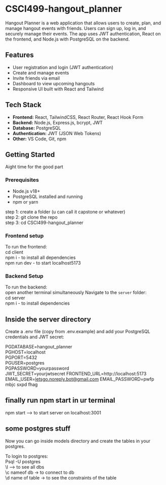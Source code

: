 # CSCI499-hangout_planner
Hangout Planner is a web application that allows users to create, plan, and manage hangout events with friends. Users can sign up, log in, and securely manage their events. The app uses JWT authentication, React on the frontend, and Node.js with PostgreSQL on the backend.
## Features
- User registration and login (JWT authentication)
- Create and manage events
- Invite friends via email
- Dashboard to view upcoming hangouts
- Responsive UI built with React and Tailwind
## Tech Stack
- **Frontend:** React, TailwindCSS, React Router, React Hook Form
- **Backend:** Node.js, Express.js, bcrypt, JWT
- **Database:** PostgreSQL
- **Authentication:** JWT (JSON Web Tokens)
- **Other:** VS Code, Git, npm
## Getting Started
Aight time for the good part 

### Prerequisites
- Node.js v18+ 
- PostgreSQL installed and running
- npm or yarn

step 1: create a folder (u can call it capstone or whatever)  
step 2: git clone the repo  
step 3: cd CSCI499-hangout_planner  

### Frontend setup
To run the frontend:  
cd client  
npm i - to install all dependencies  
npm run dev  - to start localhost5173  
### Backend Setup
To run the backend:  
open another terminal simultaneously 
Navigate to the `server` folder:  
cd server  
npm i - to install dependencies  

## Inside the server directory 
Create a .env file (copy from .env.example) and add your PostgreSQL credentials and JWT secret: 

PGDATABASE=hangout_planner  
PGHOST=localhost  
PGPORT=5432  
PGUSER=postgres  
PGPASSWORD=yourpassword  
JWT_SECRET=yourjwtsecret
FRONTEND_URL=http://localhost:5173
EMAIL_USER=letsgo.noreply.bot@gmail.com
EMAIL_PASSWORD=pwfp mbjc sxpd fhag

## finally run npm start in ur terminal
npm start --> to start server on localhost:3001

## some postgres stuff
Now you can go inside models directory and create the tables in your postgres.

To login to postgres:  
Psql -U postgres  
\l —> to see all dbs  
\c nameof db → to connect to db  
\d  name of table -> to see the constraints of the table

